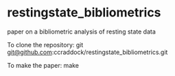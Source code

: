 restingstate_bibliometrics
==========================

paper on a bibliometric analysis of resting state data

To clone the repository:
git git@github.com:ccraddock/restingstate_bibliometrics.git <local directory>

To make the paper:
make

